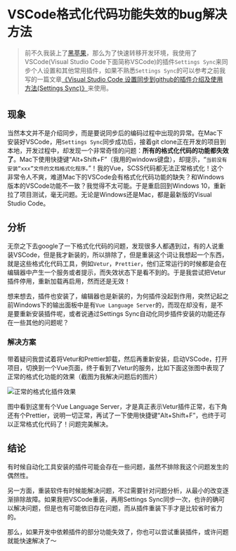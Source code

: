 # VSCode格式化代码功能失效的bug解决方法

> 前不久我装上了[黑苹果](http://www.whidy.net/w350etq-k590s-install-hackintosh-macos-high-sierra-summary.html)，那么为了快速转移开发环境，我使用了VSCode(Visual Studio Code下面简称VSCode)的插件`Settings Sync`来同步个人设置和其他常用插件，如果不熟悉`Settings Sync`的可以参考之前我写的一篇文章[《Visual Studio Code 设置同步到github的插件介绍及使用方法(Settings Sync)》](http://www.whidy.net/visual-studio-code-settings-sync-introduction.html)来使用。

## 现象

当然本文并不是介绍同步，而是要说同步后的编码过程中出现的异常。在Mac下安装好VSCode，用`Settings Sync`同步成功后，接着git clone正在开发的项目到本地，开发过程中，却发现一个非常奇怪的问题：**所有的格式化代码的功能都失效了**。Mac下使用快捷键“Alt+Shift+F”（我用的windows键盘），却提示，“`当前没有安装“xxx”文件的文档格式化程序。`”！我的Vue，SCSS代码都无法正常格式化！这个非常令人不爽，难道Mac下的VSCode会有格式化代码功能的缺失？和Windows版本的VSCode功能不一致？我觉得不太可能。于是重启回到Windows 10，重新拉了项目测试，毫无问题。无论是Windows还是Mac，都是最新版的Visual Studio Code。

## 分析

无奈之下去google了一下格式化代码的问题，发现很多人都遇到过，有的人说重装VSCode，但是我才新装的，所以排除了，但是重装这个词让我想起一个东西，就是这些格式化代码工具，例如`Vetur`，`Prettier`，他们正常运行的时候都是会在编辑器中产生一个服务或者提示，而失效状态下是看不到的。于是我尝试把Vetur插件停用，重新加载再启用，然而还是无效！

想来想去，插件也安装了，编辑器也是新装的，为何插件没起到作用，突然记起之前Windows下的输出面板中是有`Vue Language Server`的，而现在却没有，是不是要重新安装插件呢，或者说通过Settings Sync自动化同步插件安装的功能还存在一些其他的问题呢？

### 解决方案

带着疑问我尝试着将Vetur和Prettier卸载，然后再重新安装，启动VSCode，打开项目，切换到一个Vue页面，终于看到了Vetur的服务，比如下面这张图中表现了正常的格式化功能的效果（截图为我解决问题后的图片）

![正常的格式化插件效果](/images/2018-06-21-1.png)

图中看到这里有个Vue Language Server，才是真正表示Vetur插件正常，右下角还有个Prettier，说明一切正常，再试了一下使用快捷键“Alt+Shift+F”，也终于可以正常格式化代码了！问题完美解决。

## 结论

有时候自动化工具安装的插件可能会存在一些问题，虽然不排除我这个问题发生的偶然性。

另一方面，重装软件有时候能解决问题，不过需要针对问题分析，从最小的改变逐渐排除故障。如果我把VSCode重装，再用Settings Sync同步一次，也许的确可以解决问题，但是也有可能依旧存在问题，而从插件重装下手才是比较省时省力的。

那么，如果开发中依赖插件的部分功能失效了，你也可以尝试重装插件，或许问题就能快速解决了～